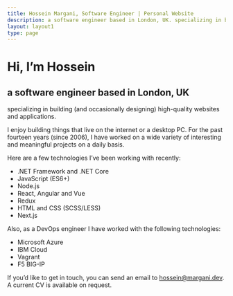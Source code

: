 ```yaml
---
title: Hossein Margani, Software Engineer | Personal Website
description: a software engineer based in London, UK. specializing in building high-quality websites and applications.
layout: layout1
type: page
---
```

# Hi, I’m Hossein

## a software engineer based in London, UK

specializing in building (and occasionally designing) high-quality websites and applications.

I enjoy building things that live on the internet or a desktop PC. For the past fourteen years (since 2006), I have worked on a wide variety of interesting and meaningful projects on a daily basis.

Here are a few technologies I’ve been working with recently:

* .NET Framework and .NET Core
* JavaScript (ES6+)
* Node.js
* React, Angular and Vue
* Redux
* HTML and CSS (SCSS/LESS)
* Next.js

Also, as a DevOps engineer I have worked with the following technologies:

* Microsoft Azure
* IBM Cloud
* Vagrant
* F5 BIG-IP

If you’d like to get in touch, you can send an email to hossein@margani.dev. A current CV is available on request.
